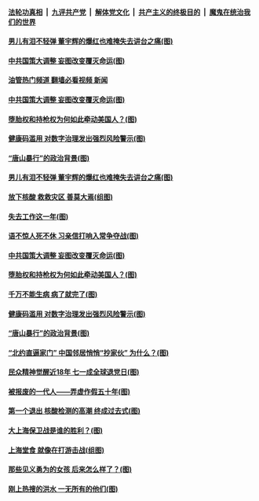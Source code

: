 ####  [法轮功真相](../../../../basic/blob/master/README.md?t=06281731) &nbsp;|&nbsp; [九评共产党](../../../../9ping.md/blob/master/README.md?t=06281731) &nbsp;|&nbsp; [解体党文化](../../../../jtdwh.md/blob/master/README.md?t=06281731)  &nbsp;|&nbsp; [共产主义的终极目的](../../../../gczydzjmd.md/blob/master/README.md?t=06281731) &nbsp;|&nbsp; [魔鬼在统治我们的世界](../../../../mgztzwmdsj.md/blob/master/README.md?t=06281731) 

#### [男儿有泪不轻弹 董宇辉的爆红也难掩失去讲台之痛(图)](../pages/p4/1010338.md?t=06281731) 


#### [中共国策大调整 妄图改变覆灭命运(图)](../pages/p4/1010343.md?t=06281731) 
#### [油管热门频道 翻墙必看视频 新闻](http://45.76.130.85:81/youtube.html?06281731)
#### [中共国策大调整 妄图改变覆灭命运(图)](../pages/p4/1010343.md?t=06281731) 

#### [堕胎权和持枪权为何如此牵动美国人？(图)](../pages/p4/1010340.md?t=06281731) 

#### [健康码滥用 对数字治理发出强烈风险警示(图)](../pages/p4/1010241.md?t=06281731) 

#### [“唐山暴行”的政治背景(图)](../pages/p4/1010250.md?t=06281731) 

#### [男儿有泪不轻弹 董宇辉的爆红也难掩失去讲台之痛(图)](../pages/p4/1010338.md?t=06281731) 

#### [放下核酸 救救灾区 善莫大焉(组图)](../pages/p4/1010347.md?t=06281731) 


#### [失去工作这一年(图)](../pages/p4/1010346.md?t=06281731) 

#### [语不惊人死不休 习亲信打响入常争夺战(图)](../pages/p4/1010345.md?t=06281731) 

#### [中共国策大调整 妄图改变覆灭命运(图)](../pages/p4/1010343.md?t=06281731) 

#### [堕胎权和持枪权为何如此牵动美国人？(图)](../pages/p4/1010340.md?t=06281731) 

#### [千万不能生病 病了就完了(图)](../pages/p4/1010252.md?t=06281731) 

#### [健康码滥用 对数字治理发出强烈风险警示(图)](../pages/p4/1010241.md?t=06281731) 

#### [“唐山暴行”的政治背景(图)](../pages/p4/1010250.md?t=06281731) 

#### [“北约直逼家门” 中国邻居悄悄“抄家伙” 为什么？(图)](../pages/p4/1010253.md?t=06281731) 


#### [民众精神觉醒近18年 七一成全球退党日(图)](../pages/p4/1010220.md?t=06281731) 

#### [被报废的一代人——弄虚作假五十年(图)](../pages/p4/1010188.md?t=06281731) 

#### [第一个退出 核酸检测的高潮 终成过去式(图)](../pages/p4/1010179.md?t=06281731) 

#### [大上海保卫战是谁的胜利？(图)](../pages/p4/1010185.md?t=06281731) 

#### [上海堂食 就像在打游击战(组图)](../pages/p4/1010184.md?t=06281731) 

#### [那些见义勇为的女孩 后来怎么样了？(图)](../pages/p4/1010182.md?t=06281731) 


#### [刚上热搜的洪水 一无所有的他们(图)](../pages/p4/1010103.md?t=06281731) 

<img src='http://gfw-breaker.win/goodnews/indexes/p4.md' width='0px' height='0px'/>
